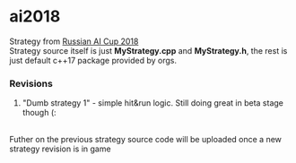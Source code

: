 # ai2018
Strategy from [Russian AI Cup 2018](http://russianaicup.ru)  
Strategy source itself is just **MyStrategy.cpp** and **MyStrategy.h**, the rest is just default c++17 package provided by orgs.
### Revisions
1. "Dumb strategy 1" - simple hit&run logic. Still doing great in beta stage though (:
<br>
Futher on the previous strategy source code will be uploaded once a new strategy revision is in game
